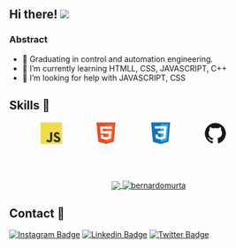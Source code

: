 
## Hi there! <img src="https://raw.githubusercontent.com/iampavangandhi/iampavangandhi/master/gifs/Hi.gif" width="30px"></h2>

### Abstract

- 📙 Graduating in control and automation engineering.
- 🌱 I’m currently learning HTMLL, CSS, JAVASCRIPT, C++
- 🤔 I’m looking for help with JAVASCRIPT, CSS



## Skills 🚀
<p align="center">
    <img height="40" src="https://raw.githubusercontent.com/devicons/devicon/master/icons/javascript/javascript-original.svg">
    &nbsp;&nbsp;&nbsp;&nbsp;&nbsp;&nbsp;&nbsp;&nbsp;&nbsp;&nbsp;&nbsp;&nbsp;&nbsp;
    <img height="40" src="https://raw.githubusercontent.com/devicons/devicon/master/icons/html5/html5-original.svg">
    &nbsp;&nbsp;&nbsp;&nbsp;&nbsp;&nbsp;&nbsp;&nbsp;&nbsp;&nbsp;&nbsp;&nbsp;&nbsp;
    <img height="40" src="https://raw.githubusercontent.com/devicons/devicon/master/icons/css3/css3-original.svg">
    &nbsp;&nbsp;&nbsp;&nbsp;&nbsp;&nbsp;&nbsp;&nbsp;&nbsp;&nbsp;&nbsp;&nbsp;&nbsp;
    <img height="40" src="https://raw.githubusercontent.com/devicons/devicon/master/icons/github/github-original.svg">
    &nbsp;&nbsp;&nbsp;&nbsp;&nbsp;&nbsp;&nbsp;&nbsp;&nbsp;&nbsp;&nbsp;&nbsp;&nbsp;

   
</p>
<p align="center">
  </a>
</p>
</br>
</br>
<p align="center">
  <a href="https://github.com/anuraghazra/github-readme-stats">
    <img
      align="center"
           height="165"
      src="https://github-readme-stats.vercel.app/api/top-langs/?username=bernardomurta&layout=compact"/>
  </a>
  <a href="https://github.com/anuraghazra/github-readme-stats">
    <img
      align="center"
      height="165"
      <img src="https://github-readme-stats.vercel.app/api?username=bernardomurta&show_icons=true" alt="bernardomurta"/>
  </a>
</p>


## Contact 📱


[![Instagram Badge](https://img.shields.io/badge/-@bmtbts-6633cc?style=flat-square&labelColor=6633cc&logo=instagram&logoColor=white&link=https://instagram.com/bmtbts)](https://instagram.com/bmtbts) 
[![Linkedin Badge](https://img.shields.io/badge/-Bernardo%20Murta-6633cc?style=flat-square&logo=Linkedin&logoColor=white&link=https://www.linkedin.com/in/bernardomurta/)](https://www.linkedin.com/in/bernardomurta/) 
[![Twitter Badge](https://img.shields.io/badge/-BernardoMurtaB-6633cc?style=flat-square&labelColor=6633cc&logo=twitter&logoColor=white&link=https://twitter.com/BernardoMurtaB)](https://twitter.com/BernardoMurtaB) 



<!--
**bernardomurta/bernardomurta** is a ✨ _special_ ✨ repository because its `README.md` (this file) appears on your GitHub profile.

Here are some ideas to get you started:

- 🔭 I’m currently working on ...
- 🌱 I’m currently learning ...
- 👯 I’m looking to collaborate on ...
- 🤔 I’m looking for help with ...
- 💬 Ask me about ...
- 📫 How to reach me: ...
- 😄 Pronouns: ...
- ⚡ Fun fact: ...
-->
